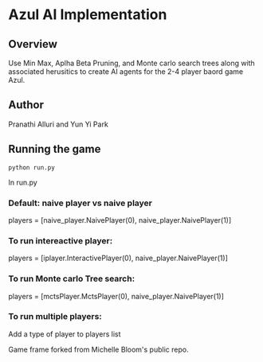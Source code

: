 # Azul AI Implementation

## Overview 
Use Min Max, Aplha Beta Pruning, and Monte carlo search trees along with associated herusitics to create AI agents for the 2-4 player baord game Azul. 

## Author
Pranathi Alluri and Yun Yi Park

## Running the game
```console
python run.py
```
In run.py 
### Default: naive player vs naive player
players = [naive_player.NaivePlayer(0), naive_player.NaivePlayer(1)]
### To run intereactive player: 
players = [iplayer.InteractivePlayer(0), naive_player.NaivePlayer(1)]
### To run Monte carlo Tree search:
players = [mctsPlayer.MctsPlayer(0), naive_player.NaivePlayer(1)]
### To run multiple players:
Add a type of player to players list

Game frame forked from Michelle Bloom's public repo. 

